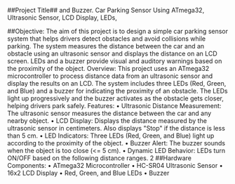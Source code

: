 ##Project Title##
and Buzzer.
Car Parking Sensor Using ATmega32, Ultrasonic Sensor, LCD Display, LEDs,

##Objective:
The aim of this project is to design a simple car parking sensor system that
helps drivers detect obstacles and avoid collisions while parking. The system
measures the distance between the car and an obstacle using an ultrasonic
sensor and displays the distance on an LCD screen. LEDs and a buzzer
provide visual and auditory warnings based on the proximity of the object.
Overview:
This project uses an ATmega32 microcontroller to process distance data
from an ultrasonic sensor and display the results on an LCD. The system
includes three LEDs (Red, Green, and Blue) and a buzzer for indicating the
proximity of an obstacle. The LEDs light up progressively and the buzzer
activates as the obstacle gets closer, helping drivers park safely.
Features:
• Ultrasonic Distance Measurement: The ultrasonic sensor measures the
distance between the car and any nearby object.
• LCD Display: Displays the distance measured by the ultrasonic sensor in
centimeters. Also displays "Stop" if the distance is less than 5 cm.
• LED Indicators: Three LEDs (Red, Green, and Blue) light up according to the
proximity of the object.
• Buzzer Alert: The buzzer sounds when the object is too close (<= 5 cm).
• Dynamic LED Behavior: LEDs turn ON/OFF based on the following distance
ranges.
2
##Hardware Components:
• ATmega32 Microcontroller
• HC-SR04 Ultrasonic Sensor
• 16x2 LCD Display
• Red, Green, and Blue LEDs
• Buzzer

